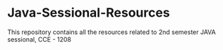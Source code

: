 # Java-Sessional-Resources
This repository contains all the resources related to 2nd semester JAVA sessional, CCE - 1208
